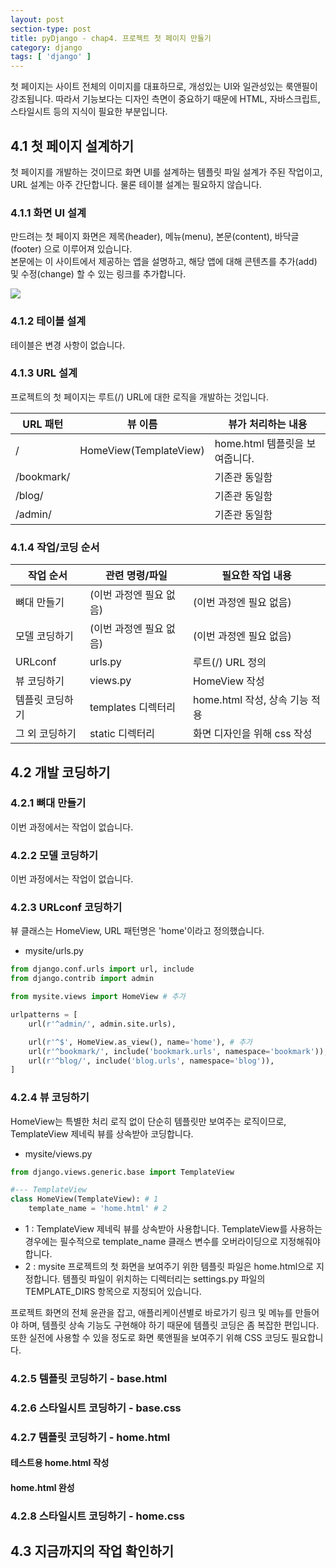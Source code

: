 ```yaml
---
layout: post
section-type: post
title: pyDjango - chap4. 프로젝트 첫 페이지 만들기
category: django
tags: [ 'django' ]
---
```

첫 페이지는 사이트 전체의 이미지를 대표하므로, 개성있는 UI와 일관성있는 룩앤필이 강조됩니다. 따라서 기능보다는 디자인 측면이 중요하기 때문에 HTML, 자바스크립트, 스타일시트 등의 지식이 필요한 부분입니다.

## 4.1 첫 페이지 설계하기

첫 페이지를 개발하는 것이므로 화면 UI를 설계하는 템플릿 파일 설계가 주된 작업이고, URL 설계는 아주 간단합니다. 물론 테이블 설계는 필요하지 않습니다.

### 4.1.1 화면 UI 설계

만드려는 첫 페이지 화면은 제목(header), 메뉴(menu), 본문(content), 바닥글(footer) 으로 이루어져 있습니다.  
본문에는 이 사이트에서 제공하는 앱을 설명하고, 해당 앱에 대해 콘텐츠를 추가(add) 및 수정(change) 할 수 있는 링크를 추가합니다.

![]({{site.url}}/img/post/python/django/book_4_1.png)

### 4.1.2 테이블 설계
테이블은 변경 사항이 없습니다.

### 4.1.3 URL 설계
프로젝트의 첫 페이지는 루트(/) URL에 대한 로직을 개발하는 것입니다.

URL 패턴 | 뷰 이름 | 뷰가 처리하는 내용
---|---|---
/ | HomeView(TemplateView) | home.html 템플릿을 보여줍니다.
/bookmark/ | | 기존관 동일함
/blog/ | | 기존관 동일함
/admin/ | | 기존관 동일함

### 4.1.4 작업/코딩 순서

작업 순서 | 관련 명령/파일 | 필요한 작업 내용
---|---|---
뼈대 만들기 | (이번 과정엔 필요 없음) | (이번 과정엔 필요 없음)
모델 코딩하기 | (이번 과정엔 필요 없음) | (이번 과정엔 필요 없음)
URLconf | urls.py | 루트(/) URL 정의
뷰 코딩하기 | views.py | HomeView 작성
템플릿 코딩하기 | templates 디렉터리 | home.html 작성, 상속 기능 적용
그 외 코딩하기 | static 디렉터리 | 화면 디자인을 위해 css 작성

## 4.2 개발 코딩하기

### 4.2.1 뼈대 만들기
이번 과정에서는 작업이 없습니다.

### 4.2.2 모델 코딩하기
이번 과정에서는 작업이 없습니다.

### 4.2.3 URLconf 코딩하기
뷰 클래스는 HomeView, URL 패턴명은 'home'이라고 정의했습니다.

- mysite/urls.py

```python
from django.conf.urls import url, include
from django.contrib import admin

from mysite.views import HomeView # 추가

urlpatterns = [
    url(r'^admin/', admin.site.urls),

    url(r'^$', HomeView.as_view(), name='home'), # 추가
    url(r'^bookmark/', include('bookmark.urls', namespace='bookmark')),
    url(r'^blog/', include('blog.urls', namespace='blog')),
]
```

### 4.2.4 뷰 코딩하기
HomeView는 특별한 처리 로직 없이 단순히 템플릿만 보여주는 로직이므로, TemplateView 제네릭 뷰를 상속받아 코딩합니다.  

- mysite/views.py

```python
from django.views.generic.base import TemplateView

#--- TemplateView
class HomeView(TemplateView): # 1
    template_name = 'home.html' # 2
```

- 1 : TemplateView 제네릭 뷰를 상속받아 사용합니다. TemplateView를 사용하는 경우에는 필수적으로 template_name 클래스 변수를 오버라이딩으로 지정해줘야 합니다.
- 2 : mysite 프로젝트의 첫 화면을 보여주기 위한 템플릿 파일은 home.html으로 지정합니다. 템플릿 파일이 위치하는 디렉터리는 settings.py 파일의 TEMPLATE_DIRS 항목으로 지정되어 있습니다.  

프로젝트 화면의 전체 윤관을 잡고, 애플리케이션별로 바로가기 링크 및 메뉴를 만들어야 하며, 템플릿 상속 기능도 구현해야 하기 때문에 템플릿 코딩은 좀 복잡한 편입니다. 또한 실전에 사용할 수 있을 정도로 화면 룩앤필을 보여주기 위해 CSS 코딩도 필요합니다.


### 4.2.5 템플릿 코딩하기 - base.html

### 4.2.6 스타일시트 코딩하기 - base.css

### 4.2.7 템플릿 코딩하기 - home.html

#### 테스트용 home.html 작성

#### home.html 완성

### 4.2.8 스타일시트 코딩하기 - home.css

## 4.3 지금까지의 작업 확인하기
